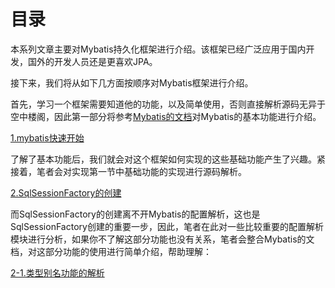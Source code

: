 # 目录

本系列文章主要对Mybatis持久化框架进行介绍。该框架已经广泛应用于国内开发，国外的开发人员还是更喜欢JPA。

接下来，我们将从如下几方面按顺序对Mybatis框架进行介绍。

首先，学习一个框架需要知道他的功能，以及简单使用，否则直接解析源码无异于空中楼阁，因此第一部分将参考[Mybatis的文档](https://mybatis.org/mybatis-3/zh/index.html)对Mybatis的基本功能进行介绍。

[1.mybatis快速开始](./1.mybatis快速开始/1.mybatis快速开始.md)

了解了基本功能后，我们就会对这个框架如何实现的这些基础功能产生了兴趣。紧接着，笔者会对实现第一节中基础功能的实现进行源码解析。

[2.SqlSessionFactory的创建](./2.SqlSessionFactory的创建/2.SqlSessionFactory的创建.md)

而SqlSessionFactory的创建离不开Mybatis的配置解析，这也是SqlSessionFactory创建的重要一步，因此，笔者在此对一些比较重要的配置解析模块进行分析，如果你不了解这部分功能也没有关系，笔者会整合Mybatis的文档，对这部分功能的使用进行简单介绍，帮助理解：

[2-1.类型别名功能的解析](../mybatis/2.SqlSessionFactory的创建/2-1.typeAlias的解析.md)
